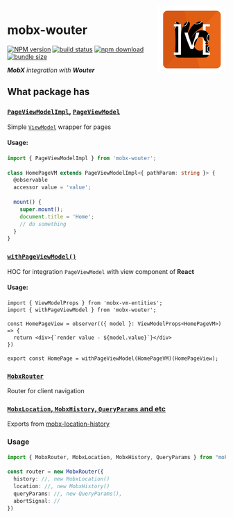 <img src="assets/logo.png" align="right" height="156" alt="logo" />

# mobx-wouter  

[![NPM version][npm-image]][npm-url] [![build status][github-build-actions-image]][github-actions-url] [![npm download][download-image]][download-url] [![bundle size][bundlephobia-image]][bundlephobia-url]


[npm-image]: http://img.shields.io/npm/v/mobx-wouter.svg
[npm-url]: http://npmjs.org/package/mobx-wouter
[github-build-actions-image]: https://github.com/js2me/mobx-wouter/workflows/Build/badge.svg
[github-actions-url]: https://github.com/js2me/mobx-wouter/actions
[download-image]: https://img.shields.io/npm/dm/mobx-wouter.svg
[download-url]: https://npmjs.org/package/mobx-wouter
[bundlephobia-url]: https://bundlephobia.com/result?p=mobx-wouter
[bundlephobia-image]: https://badgen.net/bundlephobia/minzip/mobx-wouter

_**MobX** integration with **Wouter**_


## What package has   

### [`PageViewModelImpl`](src/page-view-model/page-view-model.impl.ts), [`PageViewModel`](src/page-view-model/page-view-model.ts)   

Simple [`ViewModel`](https://github.com/js2me/mobx-vm-entities?tab=readme-ov-file#mobx-view-model) wrapper for pages  

#### Usage:  

```ts
import { PageViewModelImpl } from 'mobx-wouter';

class HomePageVM extends PageViewModelImpl<{ pathParam: string }> {
  @observable
  accessor value = 'value';

  mount() {
    super.mount();
    document.title = 'Home';
    // do something
  }
}
```


### [`withPageViewModel()`](src/page-view-model/with-page-view-model.tsx)  

HOC for integration `PageViewModel` with view component of **React**  

#### Usage:  

```tsx
import { ViewModelProps } from 'mobx-vm-entities';  
import { withPageViewModel } from 'mobx-wouter';

const HomePageView = observer(({ model }: ViewModelProps<HomePageVM>) => {
  return <div>{`render value - ${model.value}`}</div>
})

export const HomePage = withPageViewModel(HomePageVM)(HomePageView);
```

### [`MobxRouter`](src/router/router.ts)   

Router for client navigation  

### [`MobxLocation`, `MobxHistory`, `QueryParams` and etc](https://github.com/js2me/mobx-location-history)  

Exports from [mobx-location-history](https://github.com/js2me/mobx-location-history)  


### Usage   

```ts
import { MobxRouter, MobxLocation, MobxHistory, QueryParams } from "mobx-wouter";

const router = new MobxRouter({
  history: //, new MobxLocation()
  location: //, new MobxHistory()
  queryParams: //, new QueryParams(),
  abortSignal: //
})
```